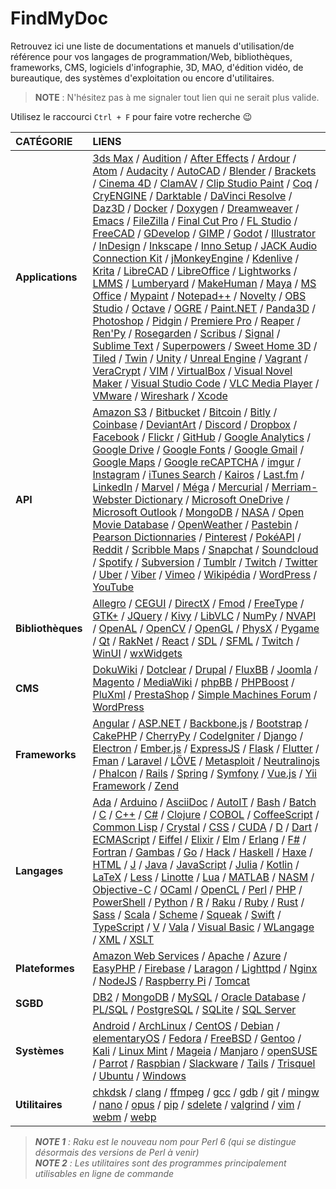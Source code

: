 # FindMyDoc

Retrouvez ici une liste de documentations et manuels d'utilisation/de référence pour vos langages de programmation/Web, bibliothèques, frameworks, CMS, logiciels d'infographie, 3D, MAO, d'édition vidéo, de bureautique, des systèmes d'exploitation ou encore d'utilitaires.

> **NOTE** : N'hésitez pas à me signaler tout lien qui ne serait plus valide.

Utilisez le raccourci `Ctrl + F` pour faire votre recherche 😉

|CATÉGORIE|LIENS|
|:--|:--|
|**Applications**|[3ds Max](https://knowledge.autodesk.com/fr/support/3ds-max) / [Audition](https://helpx.adobe.com/fr/audition/user-guide.html) / [After Effects](https://helpx.adobe.com/fr/after-effects/user-guide.html) / [Ardour](https://manual.ardour.org/toc) / [Atom](https://atom.io/docs) / [Audacity](https://manual.audacityteam.org/index.html) / [AutoCAD](https://knowledge.autodesk.com/fr/support/autocad) / [Blender](https://docs.blender.org) / [Brackets](http://brackets.io/docs/current/modules/brackets.html) / [Cinema 4D](https://help.maxon.net/) / [ClamAV](https://www.clamav.net/documents/clam-antivirus-user-manual) / [Clip Studio Paint](https://tips.clip-studio.com/en-us/official) / [Coq](https://coq.inria.fr/documentation) / [CryENGINE](https://docs.cryengine.com/display/CEMANUAL/CRYENGINE+V+Manual) / [Darktable](https://darktable.fr/les-manuels) / [DaVinci Resolve](https://www.blackmagicdesign.com/fr/products/davinciresolve/training) / [Daz3D](http://docs.daz3d.com/doku.php) / [Docker](https://training.play-with-docker.com) / [Doxygen](http://www.doxygen.nl/manual/index.html) / [Dreamweaver](https://helpx.adobe.com/fr/dreamweaver/user-guide.html) / [Emacs](https://www.gnu.org/software/emacs/documentation.html) / [FileZilla](https://wiki.filezilla-project.org/Documentation) / [Final Cut Pro](https://support.apple.com/fr-fr/guide/final-cut-pro) / [FL Studio](https://www.image-line.com/support/flstudio_online_manual) / [FreeCAD](https://www.freecadweb.org/wiki/Getting_started/fr) / [GDevelop](http://wiki.compilgames.net/doku.php/fr/gdevelop5/start) / [GIMP](https://docs.gimp.org/2.10/fr) / [Godot](https://docs.godotengine.org/fr/latest) / [Illustrator](https://helpx.adobe.com/fr/illustrator/user-guide.html) / [InDesign](https://helpx.adobe.com/fr/indesign/user-guide.html) / [Inkscape](https://inkscape.org/learn) / [Inno Setup](https://www.jrsoftware.org/ishelp) / [JACK Audio Connection Kit](https://github.com/jackaudio/jackaudio.github.com/wiki) / [jMonkeyEngine](https://jmonkeyengine.org/docs) / [Kdenlive](https://userbase.kde.org/Kdenlive/Manual/fr) / [Krita](https://docs.krita.org/fr/index.html) / [LibreCAD](https://wiki.librecad.org/index.php?title=Main_Page) / [LibreOffice](https://wiki.documentfoundation.org/Documentation/fr) / [Lightworks](https://www.lwks.com/index.php?option=com_content&view=article&id=162&Itemid=246&start=QuickStart) / [LMMS](https://lmms.io/documentation) / [Lumberyard](https://docs.aws.amazon.com/lumberyard/index.html) / [MakeHuman](http://www.makehumancommunity.org/wiki/Main_Page) / [Maya](https://knowledge.autodesk.com/fr/support/maya/getting-started/caas/simplecontent/content/maya-documentation.html) / [MS Office](https://support.office.com) / [Mypaint](https://github.com/mypaint/mypaint/wiki/Documentation) / [Notepad++](https://npp-user-manual.org) / [Novelty](http://www.visualnovelty.com/docs) / [OBS Studio](https://obsproject.com/wiki) / [Octave](https://octave.org/doc) / [OGRE](https://ogrecave.github.io/ogre/api/latest) / [Paint.NET](https://www.getpaint.net/doc/latest) / [Panda3D](https://docs.panda3d.org) / [Photoshop](https://helpx.adobe.com/fr/photoshop/user-guide.html) / [Pidgin](https://developer.pidgin.im/wiki/Using%20Pidgin) / [Premiere Pro](https://helpx.adobe.com/fr/premiere-pro/user-guide.html) / [Reaper](https://www.reaper.fm/userguide.php) / [Ren'Py](https://www.renpy.org/doc/html) / [Rosegarden](https://www.rosegardenmusic.com/resources) / [Scribus](https://wiki.scribus.net/canvas/Page_principale) / [Signal](https://www.signal.org/docs/) / [Sublime Text](https://www.sublimetext.com/docs/3) / [Superpowers](http://docs.superpowers-html5.com/fr) / [Sweet Home 3D](http://www.sweethome3d.com/fr/userGuide.jsp) / [Tiled](https://doc.mapeditor.org/fr/stable) / [Twin](https://twinery.org/wiki) / [Unity](https://docs.unity3d.com/Manual/index.html) / [Unreal Engine](https://docs.unrealengine.com/en-us) / [Vagrant](https://www.vagrantup.com/docs/index.html) / [VeraCrypt](https://www.veracrypt.fr/en/Documentation.html) / [VIM](https://www.vim.org/docs.php) / [VirtualBox](https://www.virtualbox.org/wiki/Documentation) / [Visual Novel Maker](https://asset.visualnovelmaker.com/help/index.htm) / [Visual Studio Code](https://code.visualstudio.com/Docs) / [VLC Media Player](https://www.videolan.org/doc) / [VMware](https://docs.vmware.com/fr) / [Wireshark](https://www.wireshark.org/docs) / [Xcode](https://developer.apple.com/documentation/xcode)|
|**API**|[Amazon S3](https://docs.aws.amazon.com/AmazonS3/latest/API/Welcome.html) / [Bitbucket](https://developer.atlassian.com/bitbucket/api/2/reference/) / [Bitcoin](https://developer.bitcoin.org/) / [Bitly](https://dev.bitly.com/) / [Coinbase](https://developers.coinbase.com/) / [DeviantArt](https://www.deviantart.com/developers/) / [Discord](https://discord.com/developers/docs/intro) / [Dropbox](https://www.dropbox.com/developers) / [Facebook](https://developers.facebook.com/) / [Flickr](https://www.flickr.com/services/api/) / [GitHub](https://docs.github.com/en/free-pro-team@latest/rest) / [Google Analytics](https://developers.google.com/analytics/?hl=en) / [Google Drive](https://developers.google.com/drive/) / [Google Fonts](https://developers.google.com/fonts/?hl=en) / [Google Gmail](https://developers.google.com/gmail/api/?hl=en) / [Google Maps](https://developers.google.com/maps/documentation/) / [Google reCAPTCHA](https://developers.google.com/recaptcha/intro?hl=en) / [imgur](https://api.imgur.com/) / [Instagram](https://www.instagram.com/developer/) / [iTunes Search](https://affiliate.itunes.apple.com/resources/documentation/itunes-store-web-service-search-api/) / [Kairos](https://www.kairos.com/docs/api/) / [Last.fm](https://www.last.fm/api) / [LinkedIn](https://www.linkedin.com/developers/) / [Marvel](https://developer.marvel.com/) / [Méga](https://docs.mega.nz/sdk/doc/api.html) / [Mercurial](https://www.mercurial-scm.org/wiki/MercurialApi) / [Merriam-Webster Dictionary](https://www.dictionaryapi.com/products/index) / [Microsoft OneDrive](https://docs.microsoft.com/fr-fr/graph/onedrive-concept-overview) / [Microsoft Outlook](https://docs.microsoft.com/fr-fr/outlook/rest/get-started) / [MongoDB](https://api.mongodb.com/) / [NASA](https://api.nasa.gov/index.html) / [Open Movie Database](https://www.omdbapi.com/) / [OpenWeather](https://openweathermap.org/api) / [Pastebin](https://pastebin.com/doc_api) / [Pearson Dictionnaries](https://www.programmableweb.com/api/pearson-dictionaries) / [Pinterest](https://developers.pinterest.com/) / [PokéAPI](https://pokeapi.co/docs/v2) / [Reddit](https://www.reddit.com/dev/api) / [Scribble Maps](https://www.scribblemaps.com/api/) / [Snapchat](https://developers.snapchat.com/ads/) / [Soundcloud](https://developers.soundcloud.com/) / [Spotify](https://developer.spotify.com/documentation/web-api/) / [Subversion](https://subversion.apache.org/docs/api/1.8/index.html) / [Tumblr](https://www.tumblr.com/docs/en/api/v2) / [Twitch](https://dev.twitch.tv/docs) / [Twitter](https://developer.twitter.com/en) / [Uber](https://developer.uber.com/) / [Viber](https://developers.viber.com/docs/api/rest-bot-api/) / [Vimeo](https://developer.vimeo.com/fr/) / [Wikipédia](https://www.mediawiki.org/wiki/API:Web_APIs_hub) / [WordPress](https://codex.wordpress.org/WordPress_APIs) / [YouTube](https://developers.google.com/youtube/)|
|**Bibliothèques**|[Allegro](https://liballeg.org/a5docs/trunk) / [CEGUI](http://cegui.org.uk/content/documentation) / [DirectX](https://docs.microsoft.com/fr-fr/windows/win32/directx) / [Fmod](https://www.fmod.com/resources/documentation-api) / [FreeType](https://www.freetype.org/freetype2/docs/documentation.html) / [GTK+](https://www.gtk.org/documentation.php) / [JQuery](https://api.jquery.com) / [Kivy](https://kivy.org/doc/stable/gettingstarted/intro.html) / [LibVLC](https://www.videolan.org/developers/vlc/doc/doxygen/html/group__libvlc.html) / [NumPy](https://numpy.org/devdocs) / [NVAPI](https://docs.nvidia.com/gameworks/content/gameworkslibrary/coresdk/nvapi/index.html) / [OpenAL](https://www.openal.org/documentation) / [OpenCV](https://docs.opencv.org) / [OpenGL](https://www.opengl.org/documentation) / [PhysX](https://docs.nvidia.com/gameworks/index.html#gameworkslibrary/physx/physx.htm) / [Pygame](https://www.pygame.org/docs) / [Qt](https://doc.qt.io) / [RakNet](http://www.jenkinssoftware.com/raknet/manual/index.html) / [React](https://reactjs.org/docs) / [SDL](https://wiki.libsdl.org) / [SFML](https://www.sfml-dev.org/documentation/2.5.1-fr/index.php) / [Twitch](https://dev.twitch.tv/docs/api/) / [WinUI](https://docs.microsoft.com/fr-fr/uwp/toolkits/winui3/) / [wxWidgets](https://www.wxwidgets.org/docs)|
|**CMS**|[DokuWiki](https://www.dokuwiki.org/manual) / [Dotclear](https://dotclear.org/documentation) / [Drupal](https://www.drupal.org/documentation) / [FluxBB](https://fluxbb.org/docs) / [Joomla](https://docs.joomla.org/Main_Page/fr) / [Magento](https://devdocs.magento.com) / [MediaWiki](https://www.mediawiki.org/wiki/Manual:Contents/fr) / [phpBB](phpbb.com/support/docs) / [PHPBoost](https://www.phpboost.com/wiki/wiki.php) / [PluXml](https://wiki.pluxml.org) / [PrestaShop](https://www.prestashop.com/fr/ressources/documentation) / [Simple Machines Forum](https://wiki.simplemachines.org/smf/Main_Page) / [WordPress](https://codex.wordpress.org/fr:Accueil)|
|**Frameworks**|[Angular](https://angular.io/docs) / [ASP.NET](https://docs.microsoft.com/fr-fr/aspnet) / [Backbone.js](https://backbonejs.org) / [Bootstrap](https://getbootstrap.com/docs/4.3) / [CakePHP](https://book.cakephp.org/3.0/fr/index.html) / [CherryPy](https://docs.cherrypy.org/en/latest) / [CodeIgniter](https://codeigniter.com/docs) / [Django](https://docs.djangoproject.com/fr) / [Electron](https://electronjs.org/docs) / [Ember.js](https://guides.emberjs.com) / [ExpressJS](https://expressjs.com/en/4x/api.html) / [Flask](https://flask.palletsprojects.com) / [Flutter](https://flutter.dev/docs) / [Fman](https://build-system.fman.io/docs/) / [Laravel](https://laravel.com/docs/5.8) / [LÖVE](https://love2d.org/wiki/love_(Fran%C3%A7ais)) / [Metasploit](https://metasploit.help.rapid7.com/docs) / [Neutralinojs](https://neutralino.js.org/docs/) / [Phalcon](https://docs.phalcon.io/4.0/fr-fr/introduction) / [Rails](https://guides.rubyonrails.org) / [Spring](https://spring.io/guides) / [Symfony](https://symfony.com/doc) / [Vue.js](https://fr.vuejs.org/v2/guide) / [Yii Framework](https://www.yiiframework.com/doc) / [Zend](https://framework.zend.com/learn)|
|**Langages**|[Ada](https://www.adacore.com/documentation) / [Arduino](https://www.arduino.cc/reference) / [AsciiDoc](http://www.methods.co.nz/asciidoc/userguide.html) / [AutoIT](https://www.autoitscript.com/wiki) / [Bash](https://www.gnu.org/software/bash/manual) / [Batch](https://docs.microsoft.com/en-us/azure/batch) / [C](https://en.cppreference.com/w/c) / [C++](https://en.cppreference.com/w/cpp) / [C#](https://docs.microsoft.com/fr-fr/dotnet/csharp) / [Clojure](https://clojure.org/api/api) / [COBOL](https://open-cobol.sourceforge.io/doc/gnucobol.pdf) / [CoffeeScript](https://coffeescript.org/#language) / [Common Lisp](https://common-lisp.net/documentation) / [Crystal](https://crystal-lang.org/docs/) / [CSS](https://www.w3.org/TR/css-color-4) / [CUDA](https://docs.nvidia.com/cuda/index.html) / [D](https://dlang.org/spec/spec.html) / [Dart](https://dart.dev/guides) / [ECMAScript](https://tc39.es/ecma262/) / [Eiffel](https://www.eiffel.org/documentation) / [Elixir](https://elixir-lang.org/docs.html) / [Elm](https://elm-lang.org/docs) / [Erlang](https://www.erlang.org/docs) / [F#](https://docs.microsoft.com/en-us/dotnet/fsharp) / [Fortran](https://fortran-lang.org/community/) / [Gambas](http://gambas.sourceforge.net/en/main.html#) / [Go](https://golang.org/doc) / [Hack](https://docs.hhvm.com/hack/) / [Haskell](https://www.haskell.org/documentation) / [Haxe](https://haxe.org/manual) / [HTML](https://www.w3.org/TR/html) / [J](https://code.jsoftware.com/wiki/Main_Page) / [Java](https://docs.oracle.com/en/java/javase/index.html) / [JavaScript](https://developer.mozilla.org/fr/docs/Web/JavaScript/Reference) / [Julia](https://docs.julialang.org) / [Kotlin](https://kotlinlang.org/docs) / [LaTeX](https://www.latex-project.org/help/documentation) / [Less](http://lesscss.org/usage) / [Linotte](http://langagelinotte.free.fr/wordpress/?page_id=120) / [Lua](https://www.lua.org/docs.html) / [MATLAB](https://fr.mathworks.com/help) / [NASM](https://www.nasm.us/doc) / [Objective-C](https://developer.apple.com/documentation/objectivec) / [OCaml](https://ocaml.org/docs/index.fr.html) / [OpenCL](https://www.khronos.org/developers/reference-cards) / [Perl](https://perldoc.perl.org/) / [PHP](https://www.php.net/manual/fr/index.php) / [PowerShell](https://docs.microsoft.com/fr-fr/powershell) / [Python](https://docs.python.org/fr) / [R](https://cran.r-project.org/manuals.html) / [Raku](https://docs.raku.org/) / [Ruby](https://ruby-doc.org) / [Rust](https://doc.rust-lang.org) / [Sass](https://sass-lang.com/documentation) / [Scala](https://docs.scala-lang.org) / [Scheme](https://small.r7rs.org/attachment/r7rs.pdf) / [Squeak](https://squeak.org/documentation/) / [Swift](https://swift.org/documentation) / [TypeScript](https://www.typescriptlang.org/docs) / [V](https://vlang.io/docs) / [Vala](https://wiki.gnome.org/Projects/Vala/Documentation) / [Visual Basic](https://docs.microsoft.com/fr-fr/dotnet/visual-basic/language-reference) / [WLangage](https://doc.pcsoft.fr) / [XML](https://www.w3.org/TR/xml) / [XSLT](https://www.w3.org/TR/xslt-30)|
|**Plateformes**|[Amazon Web Services](https://docs.aws.amazon.com/index.html) / [Apache](https://httpd.apache.org/docs/current/) / [Azure](https://docs.microsoft.com/fr-fr/azure) / [EasyPHP](https://www.easyphp.org/documentation/devserver) / [Firebase](https://firebase.google.com/docs) / [Laragon](https://laragon.org/docs/) / [Lighttpd](https://redmine.lighttpd.net/projects/lighttpd/wiki) / [Nginx](https://nginx.org/en/docs) / [NodeJS](https://nodejs.org/en/docs) / [Raspberry Pi](https://www.raspberrypi.org/documentation) / [Tomcat](https://tomcat.apache.org/tomcat-9.0-doc/index.html)|
|**SGBD**|[DB2](https://www-01.ibm.com/support/docview.wss?uid=swg27023558) / [MongoDB](https://docs.mongodb.com/manual) / [MySQL](https://dev.mysql.com/doc/) / [Oracle Database](https://docs.oracle.com/cd/B19306_01/index.htm) / [PL/SQL](https://docs.oracle.com/cd/B10501_01/index.htm) / [PostgreSQL](https://docs.postgresql.fr) / [SQLite](https://sqlite.org/docs.html) / [SQL Server](https://docs.microsoft.com/fr-fr/sql)|
|**Systèmes**|[Android](https://developer.android.com/docs) / [ArchLinux](https://wiki.archlinux.fr) / [CentOS](https://wiki.centos.org/fr) / [Debian](https://www.debian.org/doc/index.fr.html) / [elementaryOS](https://www.elementaryos-fr.org/documentation) / [Fedora](https://doc.fedora-fr.org/wiki/Accueil) / [FreeBSD](https://www.freebsd.org/doc/fr/books/handbook) / [Gentoo](https://www.gentoo.org/support/documentation) / [Kali](https://www.kali.org/docs) / [Linux Mint](https://linuxmint-installation-guide.readthedocs.io/fr/latest) / [Mageia](https://www.mageia.org/fr/doc) / [Manjaro](https://wiki.manjaro.org/index.php?title=Accueil) / [openSUSE](https://fr.opensuse.org/Portal:Documentation) / [Parrot](https://docs.parrotlinux.org) / [Raspbian](http://raspbian.org/RaspbianDocumentation) / [Slackware](https://docs.slackware.com/fr:start) / [Tails](https://tails.boum.org/doc/index.fr.html) / [Trisquel](https://trisquel.info/fr/wiki) / [Ubuntu](https://doc.ubuntu-fr.org) / [Windows](https://docs.microsoft.com/en-us/windows/)|
|**Utilitaires**|[chkdsk](https://docs.microsoft.com/en-us/windows-server/administration/windows-commands/chkdsk) / [clang](https://clang.llvm.org/docs/UsersManual.html) / [ffmpeg](https://ffmpeg.org/documentation.html) / [gcc](https://gcc.gnu.org/onlinedocs) / [gdb](https://www.gnu.org/software/gdb/documentation) / [git](https://git-scm.com/doc) / [mingw](http://mingw.org/wiki) / [nano](https://www.nano-editor.org/docs.php) / [opus](https://www.opus-codec.org/docs) / [pip](https://pip.pypa.io/en/stable) / [sdelete](https://docs.microsoft.com/en-us/sysinternals/downloads/sdelete) / [valgrind](http://www.valgrind.org/docs/manual/manual.html) / [vim](https://www.vim.org/docs.php) / [webm](http://wiki.webmproject.org) / [webp](https://developers.google.com/speed/webp/docs/using)|

> _**NOTE 1** : Raku est le nouveau nom pour Perl 6 (qui se distingue désormais des versions de Perl à venir)_<br>
> _**NOTE 2** : Les utilitaires sont des programmes principalement utilisables en ligne de commande_
